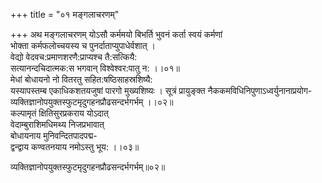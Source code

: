 +++
title = "०१ मङ्गलाचरणम्"

+++
अथ मङ्गलाचरणम्
योऽसौ कर्ममयो बिभर्ति भुवनं कर्ता स्वयं कर्मणां  
भोक्ता कर्मफलोच्चयस्य च पुनर्दाताप्युपाधेर्वशात्  ।  
वेद्यो वेदवच:प्रमाणशरणै:प्राप्यश्च तै:सत्कियै:  
सत्यानन्दचिदात्मक:स भगवान् विश्वेश्वर:पातु न:  ।।०१॥    
मेधां बोधायनो नो वितरतु सहित:षष्ठिसाहस्रशिष्यै:  
यस्यापस्तम्ब एकाधिकशतयजुषां पारगो  मुख्यशिष्यः  ।
सूत्रं प्रायुङ्क्त नैककमविधिनिपुणाऽध्वर्युनानाप्रयोग-  
व्यक्तिज्ञानोपयुक्तस्फुटमृदुगहनप्रौढसन्दर्भगर्भम्  ।।०२॥  
कल्पामृतं क्षितिसुरप्रकराय योऽदात्  
वेदाम्बुराशिमधिमथ्य निजप्रभावात्  
बोधायनाय मुनिवन्दितपादपद्म-  
द्वन्द्वाय कण्वतनयाय नमोऽस्तु भूय:  ।।०३॥  






व्यक्तिज्ञानोपयुक्तस्फुटमृदुगहनप्रौढसन्दर्भगर्भम्॥०२॥
